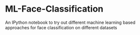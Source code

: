 # ML-Face-Classification
An IPython notebook to try out different machine learning based approaches for face classification on different datasets
